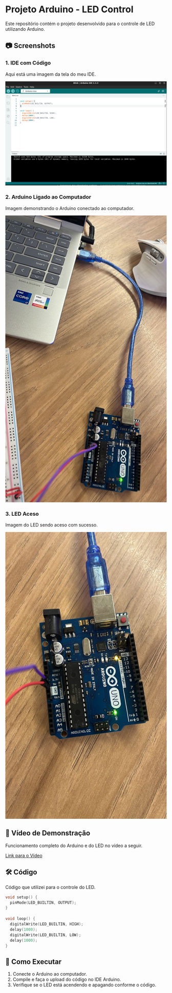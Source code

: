 # Projeto Arduino - LED Control

Este repositório contém o projeto desenvolvido para o controle de LED utilizando Arduino.

## 📷 Screenshots

### 1. IDE com Código
Aqui está uma imagem da tela do meu IDE.

![IDE com Código](/assets/codigo.png)

### 2. Arduino Ligado ao Computador
Imagem demonstrando o Arduino conectado ao computador.

![Arduino Conectado](assets/cabo.jpeg)

### 3. LED Aceso
Imagem do LED sendo aceso com sucesso.

![LED Aceso](assets/led.jpeg)

## 🎥 Vídeo de Demonstração
Funcionamento completo do Arduino e do LED no vídeo a seguir.

[Link para o Vídeo](assets/video.mp4)

## 🛠️ Código

Código que utilizei para o controle do LED.

```cpp
void setup() {
  pinMode(LED_BUILTIN, OUTPUT);
}

void loop() {
  digitalWrite(LED_BUILTIN, HIGH);  
  delay(1000);                      
  digitalWrite(LED_BUILTIN, LOW);   
  delay(1000);                      
}
```

## 🚀 Como Executar

1. Conecte o Arduino ao computador.
2. Compile e faça o upload do código no IDE Arduino.
3. Verifique se o LED está acendendo e apagando conforme o código.
